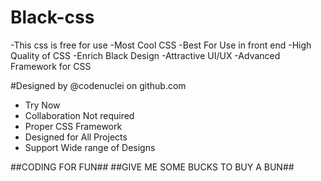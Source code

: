 # Black-css

-This css is free for use
-Most Cool CSS 
-Best For Use in front end
-High Quality of CSS
-Enrich Black Design
-Attractive UI/UX
-Advanced Framework for CSS


#Designed by @codenuclei on github.com

* Try Now
* Collaboration Not required
* Proper CSS Framework
* Designed for All Projects
* Support Wide range of Designs

##CODING FOR FUN##
##GIVE ME SOME BUCKS TO BUY A BUN##
